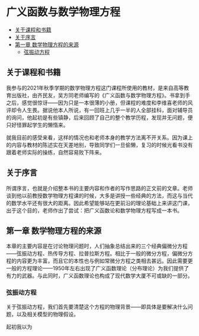 #  广义函数与数学物理方程

<!-- vim-markdown-toc GFM -->

* [关于课程和书籍](#关于课程和书籍)
* [关于序言](#关于序言)
* [第一章 数学物理方程的来源](#第一章-数学物理方程的来源)
	* [弦振动方程](#弦振动方程)

<!-- vim-markdown-toc -->

## 关于课程和书籍

我参与的2021年秋季学期的数学物理方程这门课程所使用的教材，是来自高等教育出版社，由齐民友，吴方同老师编写的《广义函数与数学物理方程》。书拿到手之后，感觉很惊讶——因为只是一本很薄的小册，但课程的难度和李维喜老师的风评却令人生畏。据说他本人所说，有一回班上几乎一半的人全部挂科，面对辅导员的询问，他起初是有些镇静，后来回顾了自己的整个教学历程，发现并无问题，便只好怪罪起学生的懒惰来。

就我目前的感受来看，这样的情况也和老师本身的教学方法离不开关系。因为课上的内容与教材的陈述实在天差地别，导致同学们一旦偷懒，复习的时候光看书没有跟着老师实际的操练，自然容易败下阵来。

## 关于序言

所谓序言，也就是介绍整本书的主要内容和作者的写作思路的正文前的文章。老师谈到他以前教授数学物理方程课的时候，大多是讲授一些经典的方法，而这与当代的数学水平还有很大的距离。因此希望能够站在更前沿的理论基础上来讲这门课，出于这个目的，老师作出了尝试：把广义函数论和数学物理方程写成一本书。

## 第一章 数学物理方程的来源

本章的主要内容是在讨论物理问题时，人们抽象总结出来的三个经典偏微分方程——弦振动方程、热传导方程、拉普拉斯方程。相比于一般的微分方程，偏微分方程的内容更为丰富，而且它的本性也与例如常微分方程之类相去甚远。因此需要更一般的方程理论——1950年左右出现了广义函数理论（分布理论）为我们提供了有力的武器。与此同时，广义函数理论也构成了现代数学大厦不可或缺的一部分。

### 弦振动方程

关于弦振动方程，我们首先要清楚这个方程的物理背景——即具体是要解决什么问题，以及相关模型的物理假设。

起初我以为

